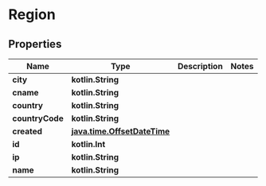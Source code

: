 
# Region

## Properties
Name | Type | Description | Notes
------------ | ------------- | ------------- | -------------
**city** | **kotlin.String** |  | 
**cname** | **kotlin.String** |  | 
**country** | **kotlin.String** |  | 
**countryCode** | **kotlin.String** |  | 
**created** | [**java.time.OffsetDateTime**](java.time.OffsetDateTime.md) |  | 
**id** | **kotlin.Int** |  | 
**ip** | **kotlin.String** |  | 
**name** | **kotlin.String** |  | 



